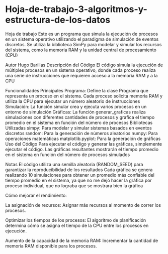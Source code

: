 # Hoja-de-trabajo-3-algoritmos-y-estructura-de-los-datos
Hoja de trabajo
Este es un programa que simula la ejecución de procesos en un sistema operativo utilizando el paradigma de simulación de eventos discretos. Se utiliza la biblioteca SimPy para modelar y simular los recursos del sistema, como la memoria RAM y la unidad central de procesamiento (CPU)

Autor
Hugo Barillas
Descripción del Código
El código simula la ejecución de múltiples procesos en un sistema operativo, donde cada proceso realiza una serie de instrucciones que requieren acceso a la memoria RAM y a la CPU

Funcionalidades Principales
Programa: Define la clase Programa que representa un proceso en el sistema. Cada proceso solicita memoria RAM y utiliza la CPU para ejecutar un número aleatorio de instrucciones
Simulación: La función simular crea y ejecuta varios procesos en un entorno de simulación
Gráficas: La función generar_graficas realiza simulaciones con diferentes cantidades de procesos y grafica el tiempo promedio en el sistema en función del número de procesos
Bibliotecas Utilizadas
simpy: Para modelar y simular sistemas basados en eventos discretos
random: Para la generación de números aleatorios
numpy: Para operaciones matemáticas
matplotlib.pyplot: Para la generación de gráficas
Uso del Código
Para ejecutar el código y generar las gráficas, simplemente ejecutar el código. Las gráficas resultantes mostrarán el tiempo promedio en el sistema en función del número de procesos simulados

Notas
El código utiliza una semilla aleatoria (RANDOM_SEED) para garantizar la reproducibilidad de los resultados
Cada gráfica se genera realizando 10 simulaciones para obtener un promedio más confiable del tiempo promedio en el sistema, ya que no me dejó hacer la gráfica por proceso individual, que no lograba que se mostrara bien la gráfica


Cómo mejorar el rendimiento:

La asignación de recursos: Asignar más recursos al momento de correr los procesos.

Optimizar los tiempos de los procesos: El algoritmo de planificación determina cómo se asigna el tiempo de la CPU entre los procesos en ejecución. 

Aumento de la capacidad de la memoria RAM: Incrementar la cantidad de memoria RAM disponible para los procesos.